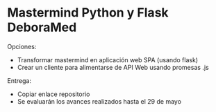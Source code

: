 # Mastermind Python y Flask DeboraMed

Opciones:
- Transformar mastermind en aplicación web SPA (usando flask)
- Crear un cliente para alimentarse de API Web usando promesas .js

Entrega:
- Copiar enlace repositorio
- Se evaluarán los avances realizados hasta el 29 de mayo
